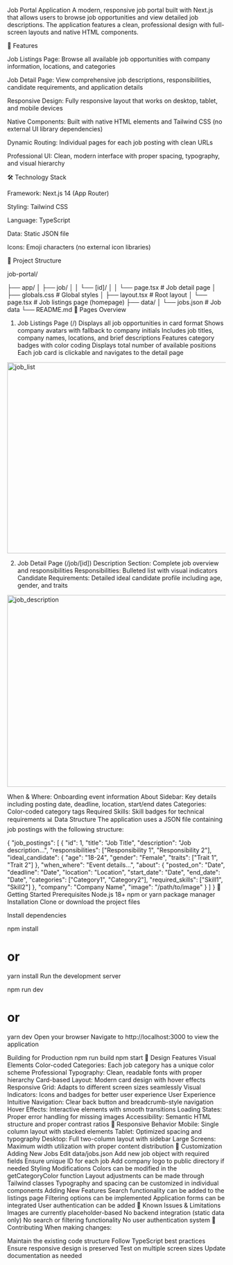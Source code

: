 Job Portal Application
A modern, responsive job portal built with Next.js that allows users to browse job opportunities and view detailed job descriptions. The application features a clean, professional design with full-screen layouts and native HTML components.

🚀 Features

Job Listings Page: Browse all available job opportunities with company information, locations, and categories

Job Detail Page: View comprehensive job descriptions, responsibilities, candidate requirements, and application details

Responsive Design: Fully responsive layout that works on desktop, tablet, and mobile devices

Native Components: Built with native HTML elements and Tailwind CSS (no external UI library dependencies)

Dynamic Routing: Individual pages for each job posting with clean URLs

Professional UI: Clean, modern interface with proper spacing, typography, and visual hierarchy

🛠️ Technology Stack

Framework: Next.js 14 (App Router)

Styling: Tailwind CSS

Language: TypeScript

Data: Static JSON file

Icons: Emoji characters (no external icon libraries)

📁 Project Structure

job-portal/

├── app/
│   ├── job/
│   │   └── [id]/
│   │       └── page.tsx          # Job detail page
│   ├── globals.css               # Global styles
│   ├── layout.tsx               # Root layout
│   └── page.tsx                 # Job listings page (homepage)
├── data/
│   └── jobs.json                # Job data
└── README.md
🎯 Pages Overview
1. Job Listings Page (/)
Displays all job opportunities in card format
Shows company avatars with fallback to company initials
Includes job titles, company names, locations, and brief descriptions
Features category badges with color coding
Displays total number of available positions
Each job card is clickable and navigates to the detail page  
<img width="830" height="440" alt="job_list" src="https://github.com/user-attachments/assets/7bb5c601-df90-44b0-8a38-1b7499eaf740" />

2. Job Detail Page (/job/[id])
Description Section: Complete job overview and responsibilities
Responsibilities: Bulleted list with visual indicators
Candidate Requirements: Detailed ideal candidate profile including age, gender, and traits
<img width="851" height="442" alt="job_description" src="https://github.com/user-attachments/assets/a1604897-9a2b-4a2b-8a58-075f9ddbbe25" />

When & Where: Onboarding event information
About Sidebar: Key details including posting date, deadline, location, start/end dates
Categories: Color-coded category tags
Required Skills: Skill badges for technical requirements
📊 Data Structure
The application uses a JSON file containing job postings with the following structure:

{
  "job_postings": [
    {
      "id": 1,
      "title": "Job Title",
      "description": "Job description...",
      "responsibilities": ["Responsibility 1", "Responsibility 2"],
      "ideal_candidate": {
        "age": "18-24",
        "gender": "Female",
        "traits": ["Trait 1", "Trait 2"]
      },
      "when_where": "Event details...",
      "about": {
        "posted_on": "Date",
        "deadline": "Date",
        "location": "Location",
        "start_date": "Date",
        "end_date": "Date",
        "categories": ["Category1", "Category2"],
        "required_skills": ["Skill1", "Skill2"]
      },
      "company": "Company Name",
      "image": "/path/to/image"
    }
  ]
}
🚀 Getting Started
Prerequisites
Node.js 18+
npm or yarn package manager
Installation
Clone or download the project files

Install dependencies

npm install
# or
yarn install
Run the development server

npm run dev
# or
yarn dev
Open your browser Navigate to http://localhost:3000 to view the application

Building for Production
npm run build
npm start
🎨 Design Features
Visual Elements
Color-coded Categories: Each job category has a unique color scheme
Professional Typography: Clean, readable fonts with proper hierarchy
Card-based Layout: Modern card design with hover effects
Responsive Grid: Adapts to different screen sizes seamlessly
Visual Indicators: Icons and badges for better user experience
User Experience
Intuitive Navigation: Clear back button and breadcrumb-style navigation
Hover Effects: Interactive elements with smooth transitions
Loading States: Proper error handling for missing images
Accessibility: Semantic HTML structure and proper contrast ratios
📱 Responsive Behavior
Mobile: Single column layout with stacked elements
Tablet: Optimized spacing and typography
Desktop: Full two-column layout with sidebar
Large Screens: Maximum width utilization with proper content distribution
🔧 Customization
Adding New Jobs
Edit data/jobs.json
Add new job object with required fields
Ensure unique ID for each job
Add company logo to public directory if needed
Styling Modifications
Colors can be modified in the getCategoryColor function
Layout adjustments can be made through Tailwind classes
Typography and spacing can be customized in individual components
Adding New Features
Search functionality can be added to the listings page
Filtering options can be implemented
Application forms can be integrated
User authentication can be added
🐛 Known Issues & Limitations
Images are currently placeholder-based
No backend integration (static data only)
No search or filtering functionality
No user authentication system
🤝 Contributing
When making changes:

Maintain the existing code structure
Follow TypeScript best practices
Ensure responsive design is preserved
Test on multiple screen sizes
Update documentation as needed
